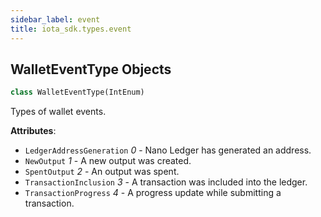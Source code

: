 ```yaml
---
sidebar_label: event
title: iota_sdk.types.event
---
```


## WalletEventType Objects

```python
class WalletEventType(IntEnum)
```

Types of wallet events.

**Attributes**:

- `LedgerAddressGeneration` _0_ - Nano Ledger has generated an address.
- `NewOutput` _1_ - A new output was created.
- `SpentOutput` _2_ - An output was spent.
- `TransactionInclusion` _3_ - A transaction was included into the ledger.
- `TransactionProgress` _4_ - A progress update while submitting a transaction.

